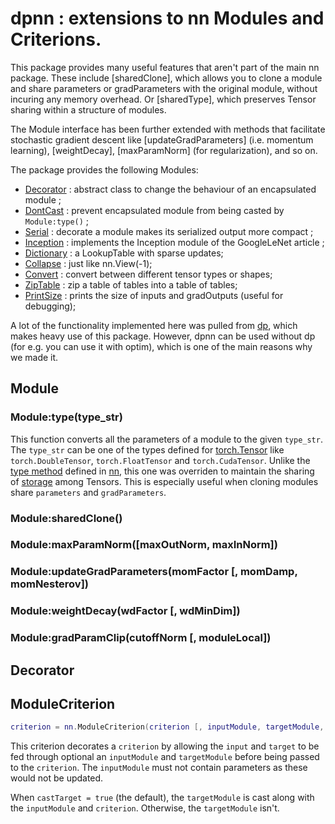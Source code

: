 # dpnn : extensions to nn Modules and Criterions. 

This package provides many useful features that aren't part of the main nn package. 
These include [sharedClone], which allows you to clone a module and share 
parameters or gradParameters with the original module, without incuring any memory overhead.
Or [sharedType], which preserves Tensor sharing within a structure of modules. 

The Module interface has been further extended with methods that facilitate 
stochastic gradient descent like [updateGradParameters] (i.e. momentum learning), 
[weightDecay], [maxParamNorm] (for regularization), and so on.

The package provides the following Modules:
 * [Decorator](#nn.Decorator) : abstract class to change the behaviour of an encapsulated module ;
 * [DontCast](#nn.DontCast) : prevent encapsulated module from being casted by `Module:type()` ;
 * [Serial](#nn.Serial) : decorate a module makes its serialized output more compact ; 
 * [Inception](#nn.Inception) : implements the Inception module of the GoogleLeNet article ;
 * [Dictionary](#nn.Dictionary) : a LookupTable with sparse updates;
 * [Collapse](#nn.Collapse) : just like nn.View(-1);
 * [Convert](#nn.Convert) : convert between different tensor types or shapes;
 * [ZipTable](#nn.ZipTable) : zip a table of tables into a table of tables;
 * [PrintSize](#nn.PrintSize) : prints the size of inputs and gradOutputs (useful for debugging);

A lot of the functionality implemented here was pulled from 
[dp](https://github.com/nicholas-leonard/dp), which makes heavy use of this package. 
However, dpnn can be used without dp (for e.g. you can use it with optim), 
which is one of the main reasons why we made it.

<a name='dpnn.Module'></a>
## Module ##

### Module:type(type_str) ###
This function converts all the parameters of a module to the given `type_str`. 
The `type_str` can be one of the types defined for [torch.Tensor](https://github.com/torch/torch7/blob/master/doc/tensor.md)
like `torch.DoubleTensor`, `torch.FloatTensor` and `torch.CudaTensor`. 
Unlike the [type method](https://github.com/torch/nn/blob/master/doc/module.md#nn.Module.type)
defined in [nn](https://github.com/torch/nn), this one was overriden to 
maintain the sharing of [storage](https://github.com/torch/torch7/blob/master/doc/storage.md#storage)
among Tensors. This is especially useful when cloning modules share `parameters` and `gradParameters`.

### Module:sharedClone() ###

### Module:maxParamNorm([maxOutNorm, maxInNorm]) ###

### Module:updateGradParameters(momFactor [, momDamp, momNesterov]) ###

### Module:weightDecay(wdFactor [, wdMinDim]) ###

### Module:gradParamClip(cutoffNorm [, moduleLocal]) ###

## Decorator ##

<a name='dpnn.ModuleCriterion'></a>
## ModuleCriterion ##

```lua
criterion = nn.ModuleCriterion(criterion [, inputModule, targetModule, castTarget])
```

This criterion decorates a `criterion` by allowing the `input` and `target` to be 
fed through optional an `inputModule` and `targetModule` before being passed to the 
`criterion`. The `inputModule` must not contain parameters as these would not be updated. 

When `castTarget = true` (the default), the `targetModule` is cast along with the `inputModule` and 
`criterion`. Otherwise, the `targetModule` isn't.  

